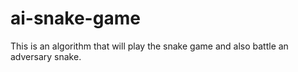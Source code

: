 # ai-snake-game
This is an algorithm that will play the snake game and also battle an adversary snake.
